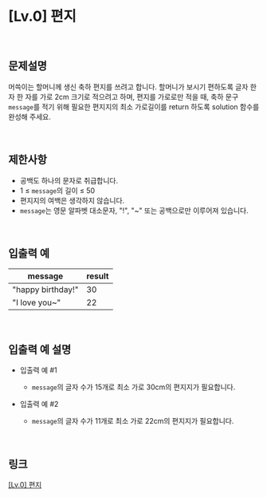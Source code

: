 # [Lv.0] 편지

<br>

## 문제설명
머쓱이는 할머니께 생신 축하 편지를 쓰려고 합니다. 할머니가 보시기 편하도록 글자 한 자 한 자를 가로 2cm 크기로 적으려고 하며, 편지를 가로로만 적을 때, 축하 문구 `message`를 적기 위해 필요한 편지지의 최소 가로길이를 return 하도록 solution 함수를 완성해 주세요.

<br>

## 제한사항
- 공백도 하나의 문자로 취급합니다.
- 1 ≤ `message`의 길이 ≤ 50
- 편지지의 여백은 생각하지 않습니다.
- `message`는 영문 알파벳 대소문자, "!", "~" 또는 공백으로만 이루어져 있습니다.

<br>

## 입출력 예
| message | result |
|---|---|
| "happy birthday!" | 30 |
| "I love you~" | 22 |

<br>

## 입출력 예 설명
- 입출력 예 #1
    - `message`의 글자 수가 15개로 최소 가로 30cm의 편지지가 필요합니다.

- 입출력 예 #2
    - `message`의 글자 수가 11개로 최소 가로 22cm의 편지지가 필요합니다.

<br>

## 링크
[[Lv.0] 편지](https://school.programmers.co.kr/learn/courses/30/lessons/120898)
